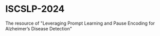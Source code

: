 # ISCSLP-2024
The resource of "Leveraging Prompt Learning and Pause Encoding for Alzheimer’s Disease Detection"
